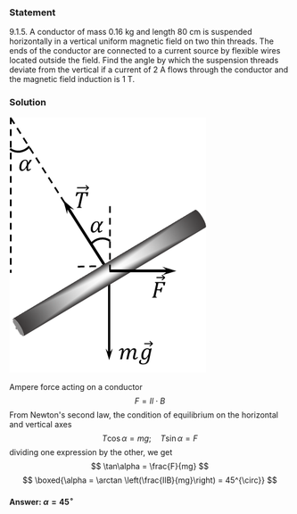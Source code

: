 ###  Statement 

$9.1.5.$ A conductor of mass $0.16$ kg and length $80$ cm is suspended horizontally in a vertical uniform magnetic field on two thin threads. The ends of the conductor are connected to a current source by flexible wires located outside the field. Find the angle by which the suspension threads deviate from the vertical if a current of $2$ A flows through the conductor and the magnetic field induction is $1$ T. 

### Solution

![ Forces acting on the system |353x458, 26%](../../img/9.1.5/9.1.5_1.png)

Ampere force acting on a conductor $$ F = Il\cdot B $$ From Newton's second law, the condition of equilibrium on the horizontal and vertical axes $$ T\cos\alpha = mg;\quad T\sin\alpha = F $$ dividing one expression by the other, we get $$ \tan\alpha = \frac{F}{mg} $$ $$ \boxed{\alpha = \arctan \left(\frac{IlB}{mg}\right) = 45^{\circ}} $$ 

#### Answer: $\alpha = 45^{\circ}$

